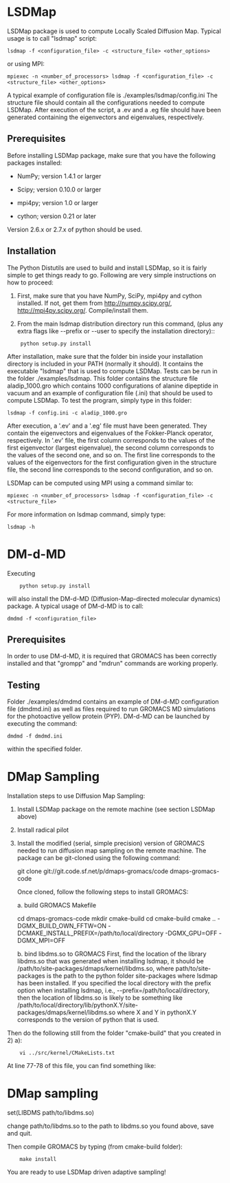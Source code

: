 LSDMap
======

LSDMap package is used to compute Locally Scaled Diffusion Map. 
Typical usage is to call "lsdmap" script:

    lsdmap -f <configuration_file> -c <structure_file> <other_options>

or using MPI:

    mpiexec -n <number_of_processors> lsdmap -f <configuration_file> -c <structure_file> <other_options>

A typical example of configuration file is ./examples/lsdmap/config.ini
The structure file should contain all the configurations needed to compute
LSDMap. After execution of the script, a .ev and a .eg file should have
been generated containing the eigenvectors and eigenvalues, respectively. 


Prerequisites
-------------

Before installing LSDMap package, make sure that you have the following
packages installed:

* NumPy; version 1.4.1 or larger

* Scipy; version 0.10.0 or larger

* mpi4py; version 1.0 or larger

* cython; version 0.21 or later

Version 2.6.x or 2.7.x of python should be used. 


Installation
------------

The Python Distutils are used to build and install LSDMap, so it is
fairly simple to get things ready to go. Following are very simple
instructions on how to proceed:

1. First, make sure that you have NumPy, SciPy, mpi4py and cython
   installed. If not, get them from http://numpy.scipy.org/,
   http://mpi4py.scipy.org/. Compile/install them.

2. From the main lsdmap distribution directory run this command,
   (plus any extra flags like --prefix or --user to specify the
   installation directory)::

        python setup.py install

After installation, make sure that the folder bin inside your 
installation directory is included in your PATH (normally it should). 
It contains the executable "lsdmap" that is used to compute LSDMap. 
Tests can be run in the folder ./examples/lsdmap. This folder contains
the structure file aladip_1000.gro which contains 1000 configurations of
alanine dipeptide in vacuum and an example of configuration file (.ini)
that should be used to compute LSDMap. To test the program, simply type
in this folder:

    lsdmap -f config.ini -c aladip_1000.gro

After execution, a '.ev' and a '.eg' file must have been generated. They contain
the eigenvectors and eigenvalues of the Fokker-Planck operator, respectively. In 
'.ev' file, the first column corresponds to the values of the first eigenvector
(largest eigenvalue), the second column corresponds to the values of the second
one, and so on. The first line corresponds to the values of the eigenvectors for
the first configuration given in the structure file, the second line corresponds
to the second configuration, and so on.

LSDMap can be computed using MPI using a command similar to:

    mpiexec -n <number_of_processors> lsdmap -f <configuration_file> -c <structure_file>

For more information on lsdmap command, simply type:

    lsdmap -h


DM-d-MD
=======

Executing

        python setup.py install

will also install the DM-d-MD (Diffusion-Map-directed molecular dynamics) package.
A typical usage of DM-d-MD is to call:

    dmdmd -f <configuration_file>


Prerequisites
-------------

In order to use DM-d-MD, it is required that GROMACS has been correctly
installed and that "grompp" and "mdrun" commands are working properly.


Testing
-------

Folder ./examples/dmdmd contains an example of DM-d-MD configuration
file (dmdmd.ini) as well as files required to run GROMACS MD simulations
for the photoactive yellow protein (PYP). DM-d-MD can be launched by 
executing the command:

    dmdmd -f dmdmd.ini

within the specified folder.


DMap Sampling
=============

Installation steps to use Diffusion Map Sampling:

1. Install LSDMap package on the remote machine (see section LSDMap above)

2. Install radical pilot

3. Install the modified (serial, simple precision) version of GROMACS needed 
   to run diffusion map sampling on the remote machine. The package can be
   git-cloned using the following command:

	git clone git://git.code.sf.net/p/dmaps-gromacs/code dmaps-gromacs-code

   Once cloned, follow the following steps to install GROMACS: 

   a. build GROMACS Makefile

	cd dmaps-gromacs-code
	mkdir cmake-build
	cd cmake-build
	cmake .. -DGMX_BUILD_OWN_FFTW=ON -DCMAKE_INSTALL_PREFIX=/path/to/local/directory -DGMX_GPU=OFF -DGMX_MPI=OFF

   b. bind libdms.so to GROMACS
    First, find the location of the library libdms.so that was generated when
    installing lsdmap, it should be /path/to/site-packages/dmaps/kernel/libdms.so, 
    where path/to/site-packages is the path to the python folder site-packages
    where lsdmap has been installed. If you specified the local directory with
    the prefix option when installing lsdmap, i.e., --prefix=/path/to/local/directory,
    then the location of libdms.so is likely to be something like
    /path/to/local/directory/lib/pythonX.Y/site-packages/dmaps/kernel/libdms.so
    where X and Y in pythonX.Y corresponds to the version of python that is used.

  Then do the following still from the folder "cmake-build" that you created
in 2) a):

        vi ../src/kernel/CMakeLists.txt

  At line 77-78 of this file, you can find something like:

  # DMap sampling
  set(LIBDMS path/to/libdms.so)

  change path/to/libdms.so to the path to libdms.so you found above, save and
quit.

  Then compile GROMACS by typing (from cmake-build folder):

        make install

  You are ready to use LSDMap driven adaptive sampling!
